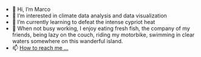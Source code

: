 - 👋 Hi, I’m Marco
- 👀 I’m interested in climate data analysis and data visualization
- 🌱 I’m currently learning to defeat the intense cypriot heat
- 💞️ When not busy working, I enjoy eating fresh fish, the company of my friends, being lazy on the couch, riding my motorbike, swimming in clear waters somewhere on this wanderful island.
- 📫 [How to reach me ...](https://www.cyi.ac.cy/index.php/care-c/about-the-center/care-c-our-people/author/1084-marco-miani.html)

<!---
MM-cyi/MM-cyi is a ✨ special ✨ repository because its `README.md` (this file) appears on your GitHub profile.
You can click the Preview link to take a look at your changes.
--->
